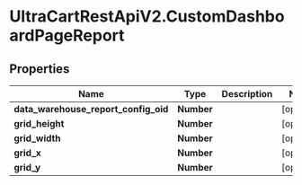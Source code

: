 # UltraCartRestApiV2.CustomDashboardPageReport

## Properties

Name | Type | Description | Notes
------------ | ------------- | ------------- | -------------
**data_warehouse_report_config_oid** | **Number** |  | [optional] 
**grid_height** | **Number** |  | [optional] 
**grid_width** | **Number** |  | [optional] 
**grid_x** | **Number** |  | [optional] 
**grid_y** | **Number** |  | [optional] 


